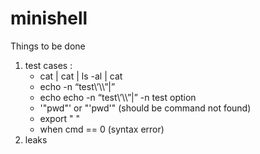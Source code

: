# minishell

Things to be done

1. test cases :  
	- cat | cat | ls -al | cat
 	- echo -n “test\’\\\”\|”
	- echo echo -n “test\’\\\”\|” -n test option
	- '"pwd"' or "'pwd'" (should be command not found)
	- export " "
	- when cmd == 0 (syntax error)
2. leaks
